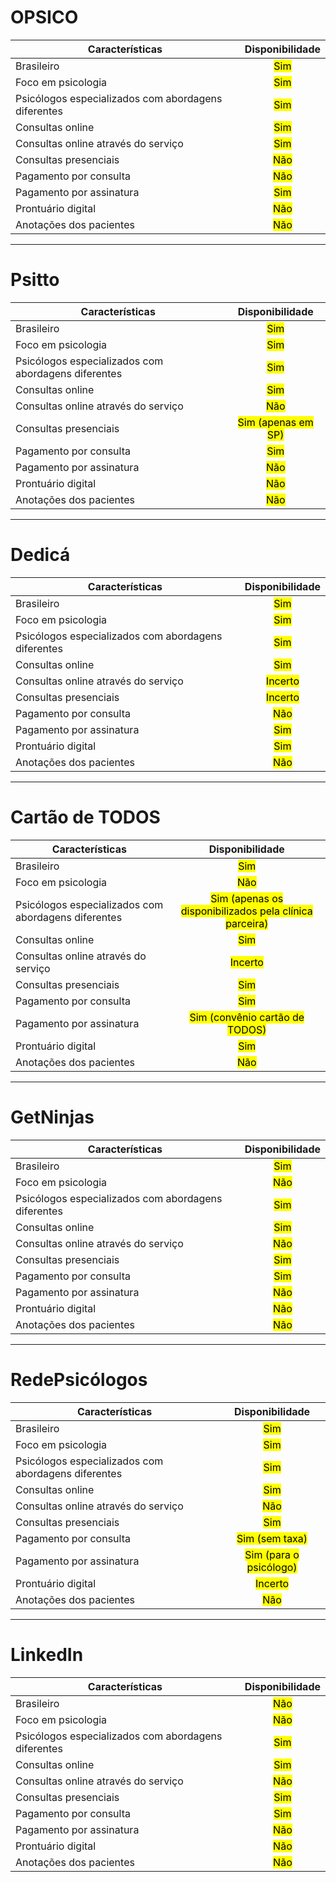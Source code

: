 # OPSICO

| Características                                     |           Disponibilidade           |
| --------------------------------------------------- |:-----------------------------------:|
| Brasileiro                                          | <mark class="hltr-green">Sim</mark> |
| Foco em psicologia                                  | <mark class="hltr-green">Sim</mark> |
| Psicólogos especializados com abordagens diferentes | <mark class="hltr-green">Sim</mark> |
| Consultas online                                    | <mark class="hltr-green">Sim</mark> |
| Consultas online através do serviço                 | <mark class="hltr-green">Sim</mark> |
| Consultas presenciais                               |  <mark class="hltr-red">Não</mark>  |
| Pagamento por consulta                              |  <mark class="hltr-red">Não</mark>  |
| Pagamento por assinatura                            | <mark class="hltr-green">Sim</mark> |
| Prontuário digital                                  |  <mark class="hltr-red">Não</mark>  |
| Anotações dos pacientes                             |  <mark class="hltr-red">Não</mark>  |

---

# Psitto

| Características                                     |                   Disponibilidade                   |
| --------------------------------------------------- |:---------------------------------------------------:|
| Brasileiro                                          |         <mark class="hltr-green">Sim</mark>         |
| Foco em psicologia                                  |         <mark class="hltr-green">Sim</mark>         |
| Psicólogos especializados com abordagens diferentes |         <mark class="hltr-green">Sim</mark>         |
| Consultas online                                    |         <mark class="hltr-green">Sim</mark>         |
| Consultas online através do serviço                 |          <mark class="hltr-red">Não</mark>          |
| Consultas presenciais                               | <mark class="hltr-yellow">Sim (apenas em SP)</mark> |
| Pagamento por consulta                              |         <mark class="hltr-green">Sim</mark>         |
| Pagamento por assinatura                            |          <mark class="hltr-red">Não</mark>          |
| Prontuário digital                                  |          <mark class="hltr-red">Não</mark>          |
| Anotações dos pacientes                             |          <mark class="hltr-red">Não</mark>          |

---

# Dedicá

| Características                                     |             Disponibilidade              |
| --------------------------------------------------- |:----------------------------------------:|
| Brasileiro                                          |   <mark class="hltr-green">Sim</mark>    |
| Foco em psicologia                                  |   <mark class="hltr-green">Sim</mark>    |
| Psicólogos especializados com abordagens diferentes |   <mark class="hltr-green">Sim</mark>    |
| Consultas online                                    |   <mark class="hltr-green">Sim</mark>    |
| Consultas online através do serviço                 | <mark class="hltr-yellow">Incerto</mark> |
| Consultas presenciais                               | <mark class="hltr-yellow">Incerto</mark> |
| Pagamento por consulta                              |    <mark class="hltr-red">Não</mark>     |
| Pagamento por assinatura                            |   <mark class="hltr-green">Sim</mark>    |
| Prontuário digital                                  |   <mark class="hltr-green">Sim</mark>    |
| Anotações dos pacientes                             |    <mark class="hltr-red">Não</mark>     |

---

# Cartão de TODOS

| Características                                     |                                     Disponibilidade                                     |
| --------------------------------------------------- |:---------------------------------------------------------------------------------------:|
| Brasileiro                                          |                           <mark class="hltr-green">Sim</mark>                           |
| Foco em psicologia                                  |                            <mark class="hltr-red">Não</mark>                            |
| Psicólogos especializados com abordagens diferentes | <mark class="hltr-yellow">Sim (apenas os disponibilizados pela clínica parceira)</mark> |
| Consultas online                                    |                           <mark class="hltr-green">Sim</mark>                           |
| Consultas online através do serviço                 |                        <mark class="hltr-yellow">Incerto</mark>                         |
| Consultas presenciais                               |                           <mark class="hltr-green">Sim</mark>                           |
| Pagamento por consulta                              |                           <mark class="hltr-green">Sim</mark>                           |
| Pagamento por assinatura                            |             <mark class="hltr-green">Sim (convênio cartão de TODOS)</mark>              |
| Prontuário digital                                  |                           <mark class="hltr-green">Sim</mark>                           |
| Anotações dos pacientes                             |                            <mark class="hltr-red">Não</mark>                            |

---

# GetNinjas

| Características                                     |           Disponibilidade           |
| --------------------------------------------------- |:-----------------------------------:|
| Brasileiro                                          | <mark class="hltr-green">Sim</mark> |
| Foco em psicologia                                  |  <mark class="hltr-red">Não</mark>  |
| Psicólogos especializados com abordagens diferentes | <mark class="hltr-green">Sim</mark> |
| Consultas online                                    | <mark class="hltr-green">Sim</mark> |
| Consultas online através do serviço                 |  <mark class="hltr-red">Não</mark>  |
| Consultas presenciais                               | <mark class="hltr-green">Sim</mark> |
| Pagamento por consulta                              | <mark class="hltr-green">Sim</mark> |
| Pagamento por assinatura                            |  <mark class="hltr-red">Não</mark>  |
| Prontuário digital                                  |  <mark class="hltr-red">Não</mark>  |
| Anotações dos pacientes                             |  <mark class="hltr-red">Não</mark>  |

---

# RedePsicólogos

| Características                                     |                    Disponibilidade                     |
| --------------------------------------------------- |:------------------------------------------------------:|
| Brasileiro                                          |          <mark class="hltr-green">Sim</mark>           |
| Foco em psicologia                                  |          <mark class="hltr-green">Sim</mark>           |
| Psicólogos especializados com abordagens diferentes |          <mark class="hltr-green">Sim</mark>           |
| Consultas online                                    |          <mark class="hltr-green">Sim</mark>           |
| Consultas online através do serviço                 |           <mark class="hltr-red">Não</mark>            | 
| Consultas presenciais                               |          <mark class="hltr-green">Sim</mark>           |
| Pagamento por consulta                              |     <mark class="hltr-green">Sim (sem taxa)</mark>     |
| Pagamento por assinatura                            | <mark class="hltr-green">Sim (para o psicólogo)</mark> |
| Prontuário digital                                  |        <mark class="hltr-yellow">Incerto</mark>        |
| Anotações dos pacientes                             |           <mark class="hltr-red">Não</mark>            |

---

# LinkedIn

| Características                                     |           Disponibilidade           |
| --------------------------------------------------- |:-----------------------------------:|
| Brasileiro                                          |  <mark class="hltr-red">Não</mark>  |
| Foco em psicologia                                  |  <mark class="hltr-red">Não</mark>  |
| Psicólogos especializados com abordagens diferentes | <mark class="hltr-green">Sim</mark> |
| Consultas online                                    | <mark class="hltr-green">Sim</mark> |
| Consultas online através do serviço                 |  <mark class="hltr-red">Não</mark>  |
| Consultas presenciais                               | <mark class="hltr-green">Sim</mark> |
| Pagamento por consulta                              | <mark class="hltr-green">Sim</mark> |
| Pagamento por assinatura                            |  <mark class="hltr-red">Não</mark>  |
| Prontuário digital                                  |  <mark class="hltr-red">Não</mark>  |
| Anotações dos pacientes                             |  <mark class="hltr-red">Não</mark>  | 